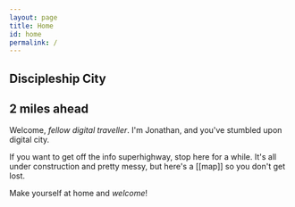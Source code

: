 ```yaml
---
layout: page
title: Home
id: home
permalink: /
---
```


## Discipleship City
## 2 miles ahead

Welcome, _fellow digital traveller_. 
I'm Jonathan, and you've stumbled upon digital city. 

If you want to get off the info superhighway, stop here for a while. 
It's all under construction and pretty messy, but here's a [[map]] so you don't get lost. 

Make yourself at home and *welcome*!


<style>
  .wrapper {
    max-width: 46em;
  }
</style>
